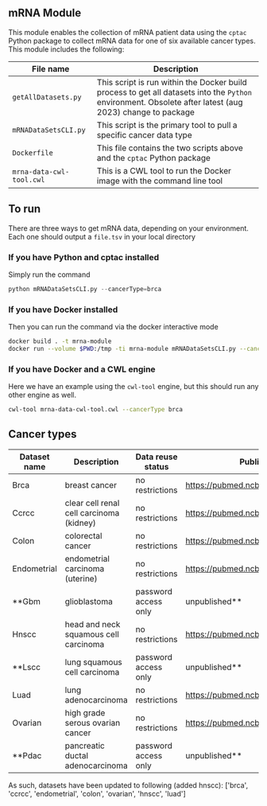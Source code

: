 ## mRNA Module
This module enables the collection of mRNA patient data using the `cptac` Python package to collect mRNA data for one of six available cancer types. This module includes the following:

| File name| Description|
| --- | ---|
|`getAllDatasets.py`| This script is run within the Docker build process to get all datasets into the `Python` environment. Obsolete after latest (aug 2023) change to package|
| `mRNADataSetsCLI.py`| This script is the primary tool to pull a specific cancer data type |
| `Dockerfile` | This file contains the two scripts above and the `cptac` Python package|
|`mrna-data-cwl-tool.cwl`| This is a CWL tool to run the Docker image with the command line tool|


## To run
There are three ways to get mRNA data, depending on your environment. Each one should output a `file.tsv` in your local directory

### If you have Python and cptac installed
Simply run the command
``` python
python mRNADataSetsCLI.py --cancerType=brca

```

### If you have Docker installed
Then you can run the command via the docker interactive mode

``` bash
docker build . -t mrna-module
docker run --volume $PWD:/tmp -ti mrna-module mRNADataSetsCLI.py --cancerType=brca
```

### If you have Docker and a CWL engine
Here we have an example using the `cwl-tool` engine, but this should run any other engine as well.

``` bash
cwl-tool mrna-data-cwl-tool.cwl --cancerType brca
```
## Cancer types

Dataset name | Description | Data reuse status | Publication link
-- | -- | -- | --
Brca | breast cancer | no restrictions | https://pubmed.ncbi.nlm.nih.gov/33212010/
Ccrcc | clear cell renal cell carcinoma (kidney) | no restrictions | https://pubmed.ncbi.nlm.nih.gov/31675502/
Colon | colorectal cancer | no restrictions | https://pubmed.ncbi.nlm.nih.gov/31031003/
Endometrial | endometrial carcinoma (uterine) | no restrictions | https://pubmed.ncbi.nlm.nih.gov/32059776/
**Gbm | glioblastoma | password access only | unpublished**
Hnscc | head and neck squamous cell carcinoma | no restrictions | https://pubmed.ncbi.nlm.nih.gov/33417831/
**Lscc | lung squamous cell carcinoma | password access only | unpublished**
Luad | lung adenocarcinoma | no restrictions | https://pubmed.ncbi.nlm.nih.gov/32649874/
Ovarian | high grade serous ovarian cancer | no restrictions | https://pubmed.ncbi.nlm.nih.gov/27372738/
**Pdac | pancreatic ductal adenocarcinoma | password access only | unpublished**

As such, datasets have been updated to following (added hnscc):
['brca', 'ccrcc', 'endometrial', 'colon', 'ovarian', 'hnscc', 'luad']
